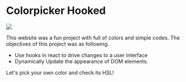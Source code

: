# Colorpicker Hooked

<img src ="./src/images/capture.gif">

This website was a fun project with full of colors and simple codes.
The objectives of this project was as following.

- Use hooks in react to drive changes to a user interface
- Dynamically Update the appearance of DOM elements.

Let's pick your own color and check its HSL!
